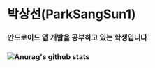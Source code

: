 ### <h1>박상선(ParkSangSun1)</h1> 
### <h3>안드로이드 앱 개발을 공부하고 있는 학생입니다</h3>
### ![Anurag's github stats](https://github-readme-stats.vercel.app/api?username=ParkSangSun1&show_icons=true&theme=radical)

<!--
**ParkSangSun1/ParkSangSun1** is a ✨ _special_ ✨ repository because its `README.md` (this file) appears on your GitHub profile.

Here are some ideas to get you started:

- 🔭 I’m currently working on ...
- 🌱 I’m currently learning ...
- 👯 I’m looking to collaborate on ...
- 🤔 I’m looking for help with ...
- 💬 Ask me about ...
- 📫 How to reach me: ...
- 😄 Pronouns: ...
- ⚡ Fun fact: ...
-->
